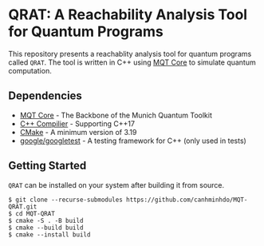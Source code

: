 # QRAT: A Reachability Analysis Tool for Quantum Programs
This repository presents a reachablity analysis tool for quantum programs called `QRAT`. The tool is written in C++ using [MQT Core](https://github.com/cda-tum/mqt-core) to simulate quantum computation.

## Dependencies
- [MQT Core](https://github.com/cda-tum/mqt-core) - The Backbone of the Munich Quantum Toolkit
- [C++ Compilier](https://clang.llvm.org) - Supporting C++17
- [CMake](https://cmake.org) - A minimum version of 3.19
- [google/googletest](https://github.com/google/googletest) - A testing framework for C++ (only used in tests)

## Getting Started

`QRAT` can be installed on your system after building it from source.
```shell
$ git clone --recurse-submodules https://github.com/canhminhdo/MQT-QRAT.git
$ cd MQT-QRAT
$ cmake -S . -B build
$ cmake --build build
$ cmake --install build
```